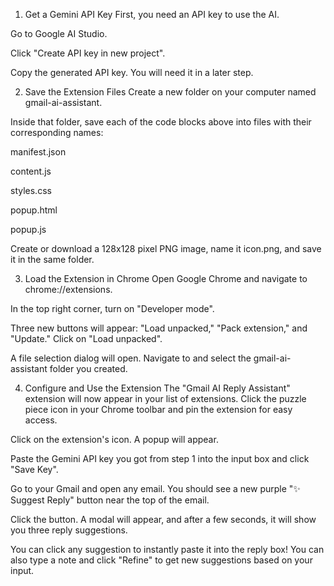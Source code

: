 1. Get a Gemini API Key
First, you need an API key to use the AI.

Go to Google AI Studio.

Click "Create API key in new project".

Copy the generated API key. You will need it in a later step.

2. Save the Extension Files
Create a new folder on your computer named gmail-ai-assistant.

Inside that folder, save each of the code blocks above into files with their corresponding names:

manifest.json

content.js

styles.css

popup.html

popup.js

Create or download a 128x128 pixel PNG image, name it icon.png, and save it in the same folder.

3. Load the Extension in Chrome
Open Google Chrome and navigate to chrome://extensions.

In the top right corner, turn on "Developer mode".

Three new buttons will appear: "Load unpacked," "Pack extension," and "Update." Click on "Load unpacked".

A file selection dialog will open. Navigate to and select the gmail-ai-assistant folder you created.

4. Configure and Use the Extension
The "Gmail AI Reply Assistant" extension will now appear in your list of extensions. Click the puzzle piece icon in your Chrome toolbar and pin the extension for easy access.

Click on the extension's icon. A popup will appear.

Paste the Gemini API key you got from step 1 into the input box and click "Save Key".

Go to your Gmail and open any email. You should see a new purple "✨ Suggest Reply" button near the top of the email.

Click the button. A modal will appear, and after a few seconds, it will show you three reply suggestions.

You can click any suggestion to instantly paste it into the reply box! You can also type a note and click "Refine" to get new suggestions based on your input.